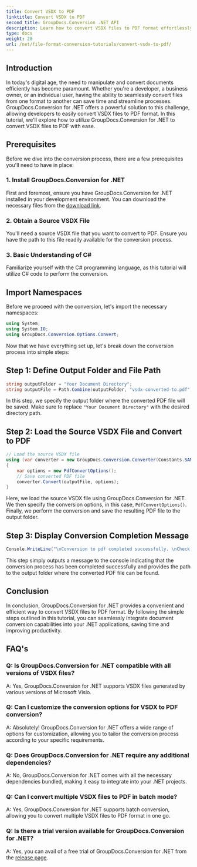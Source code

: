 ```yaml
---
title: Convert VSDX to PDF
linktitle: Convert VSDX to PDF
second_title: GroupDocs.Conversion .NET API
description: Learn how to convert VSDX files to PDF format effortlessly using GroupDocs.Conversion for .NET. Boost your productivity.
type: docs
weight: 28
url: /net/file-format-conversion-tutorials/convert-vsdx-to-pdf/
---
```

## Introduction
In today's digital age, the need to manipulate and convert documents efficiently has become paramount. Whether you're a developer, a business owner, or an individual user, having the ability to seamlessly convert files from one format to another can save time and streamline processes. GroupDocs.Conversion for .NET offers a powerful solution to this challenge, allowing developers to easily convert VSDX files to PDF format. In this tutorial, we'll explore how to utilize GroupDocs.Conversion for .NET to convert VSDX files to PDF with ease.
## Prerequisites
Before we dive into the conversion process, there are a few prerequisites you'll need to have in place:
### 1. Install GroupDocs.Conversion for .NET
First and foremost, ensure you have GroupDocs.Conversion for .NET installed in your development environment. You can download the necessary files from the [download link](https://releases.groupdocs.com/conversion/net/).
### 2. Obtain a Source VSDX File
You'll need a source VSDX file that you want to convert to PDF. Ensure you have the path to this file readily available for the conversion process.
### 3. Basic Understanding of C#
Familiarize yourself with the C# programming language, as this tutorial will utilize C# code to perform the conversion.

## Import Namespaces
Before we proceed with the conversion, let's import the necessary namespaces:
```csharp
using System;
using System.IO;
using GroupDocs.Conversion.Options.Convert;
```

Now that we have everything set up, let's break down the conversion process into simple steps:
## Step 1: Define Output Folder and File Path
```csharp
string outputFolder = "Your Document Directory";
string outputFile = Path.Combine(outputFolder, "vsdx-converted-to.pdf");
```
In this step, we specify the output folder where the converted PDF file will be saved. Make sure to replace `"Your Document Directory"` with the desired directory path.
## Step 2: Load the Source VSDX File and Convert to PDF
```csharp
// Load the source VSDX file
using (var converter = new GroupDocs.Conversion.Converter(Constants.SAMPLE_VSDX))
{
    var options = new PdfConvertOptions();
    // Save converted PDF file
    converter.Convert(outputFile, options);
}
```
Here, we load the source VSDX file using GroupDocs.Conversion for .NET. We then specify the conversion options, in this case, `PdfConvertOptions()`. Finally, we perform the conversion and save the resulting PDF file to the output folder.
## Step 3: Display Conversion Completion Message
```csharp
Console.WriteLine("\nConversion to pdf completed successfully. \nCheck output in {0}", outputFolder);
```
This step simply outputs a message to the console indicating that the conversion process has been completed successfully and provides the path to the output folder where the converted PDF file can be found.

## Conclusion
In conclusion, GroupDocs.Conversion for .NET provides a convenient and efficient way to convert VSDX files to PDF format. By following the simple steps outlined in this tutorial, you can seamlessly integrate document conversion capabilities into your .NET applications, saving time and improving productivity.
## FAQ's
### Q: Is GroupDocs.Conversion for .NET compatible with all versions of VSDX files?
A: Yes, GroupDocs.Conversion for .NET supports VSDX files generated by various versions of Microsoft Visio.
### Q: Can I customize the conversion options for VSDX to PDF conversion?
A: Absolutely! GroupDocs.Conversion for .NET offers a wide range of options for customization, allowing you to tailor the conversion process according to your specific requirements.
### Q: Does GroupDocs.Conversion for .NET require any additional dependencies?
A: No, GroupDocs.Conversion for .NET comes with all the necessary dependencies bundled, making it easy to integrate into your .NET projects.
### Q: Can I convert multiple VSDX files to PDF in batch mode?
A: Yes, GroupDocs.Conversion for .NET supports batch conversion, allowing you to convert multiple VSDX files to PDF format in one go.
### Q: Is there a trial version available for GroupDocs.Conversion for .NET?
A: Yes, you can avail of a free trial of GroupDocs.Conversion for .NET from the [release page](https://releases.groupdocs.com/).
